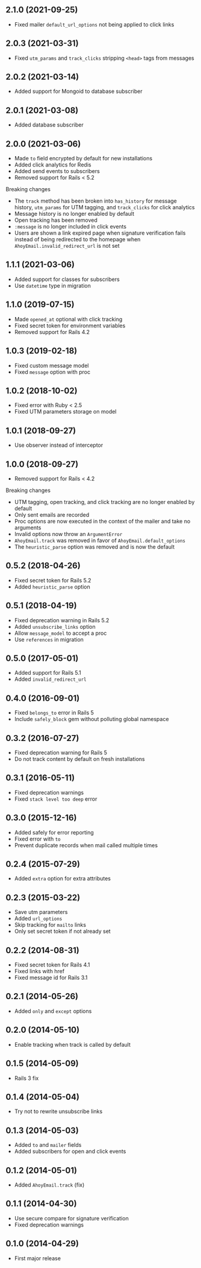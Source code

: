 ## 2.1.0 (2021-09-25)

- Fixed mailer `default_url_options` not being applied to click links

## 2.0.3 (2021-03-31)

- Fixed `utm_params` and `track_clicks` stripping `<head>` tags from messages

## 2.0.2 (2021-03-14)

- Added support for Mongoid to database subscriber

## 2.0.1 (2021-03-08)

- Added database subscriber

## 2.0.0 (2021-03-06)

- Made `to` field encrypted by default for new installations
- Added click analytics for Redis
- Added send events to subscribers
- Removed support for Rails < 5.2

Breaking changes

- The `track` method has been broken into `has_history` for message history, `utm_params` for UTM tagging, and `track_clicks` for click analytics
- Message history is no longer enabled by default
- Open tracking has been removed
- `:message` is no longer included in click events
- Users are shown a link expired page when signature verification fails instead of being redirected to the homepage when `AhoyEmail.invalid_redirect_url` is not set

## 1.1.1 (2021-03-06)

- Added support for classes for subscribers
- Use `datetime` type in migration

## 1.1.0 (2019-07-15)

- Made `opened_at` optional with click tracking
- Fixed secret token for environment variables
- Removed support for Rails 4.2

## 1.0.3 (2019-02-18)

- Fixed custom message model
- Fixed `message` option with proc

## 1.0.2 (2018-10-02)

- Fixed error with Ruby < 2.5
- Fixed UTM parameters storage on model

## 1.0.1 (2018-09-27)

- Use observer instead of interceptor

## 1.0.0 (2018-09-27)

- Removed support for Rails < 4.2

Breaking changes

- UTM tagging, open tracking, and click tracking are no longer enabled by default
- Only sent emails are recorded
- Proc options are now executed in the context of the mailer and take no arguments
- Invalid options now throw an `ArgumentError`
- `AhoyEmail.track` was removed in favor of `AhoyEmail.default_options`
- The `heuristic_parse` option was removed and is now the default

## 0.5.2 (2018-04-26)

- Fixed secret token for Rails 5.2
- Added `heuristic_parse` option

## 0.5.1 (2018-04-19)

- Fixed deprecation warning in Rails 5.2
- Added `unsubscribe_links` option
- Allow `message_model` to accept a proc
- Use `references` in migration

## 0.5.0 (2017-05-01)

- Added support for Rails 5.1
- Added `invalid_redirect_url`

## 0.4.0 (2016-09-01)

- Fixed `belongs_to` error in Rails 5
- Include `safely_block` gem without polluting global namespace

## 0.3.2 (2016-07-27)

- Fixed deprecation warning for Rails 5
- Do not track content by default on fresh installations

## 0.3.1 (2016-05-11)

- Fixed deprecation warnings
- Fixed `stack level too deep` error

## 0.3.0 (2015-12-16)

- Added safely for error reporting
- Fixed error with `to`
- Prevent duplicate records when mail called multiple times

## 0.2.4 (2015-07-29)

- Added `extra` option for extra attributes

## 0.2.3 (2015-03-22)

- Save utm parameters
- Added `url_options`
- Skip tracking for `mailto` links
- Only set secret token if not already set

## 0.2.2 (2014-08-31)

- Fixed secret token for Rails 4.1
- Fixed links with href
- Fixed message id for Rails 3.1

## 0.2.1 (2014-05-26)

- Added `only` and `except` options

## 0.2.0 (2014-05-10)

- Enable tracking when track is called by default

## 0.1.5 (2014-05-09)

- Rails 3 fix

## 0.1.4 (2014-05-04)

- Try not to rewrite unsubscribe links

## 0.1.3 (2014-05-03)

- Added `to` and `mailer` fields
- Added subscribers for open and click events

## 0.1.2 (2014-05-01)

- Added `AhoyEmail.track` (fix)

## 0.1.1 (2014-04-30)

- Use secure compare for signature verification
- Fixed deprecation warnings

## 0.1.0 (2014-04-29)

- First major release
